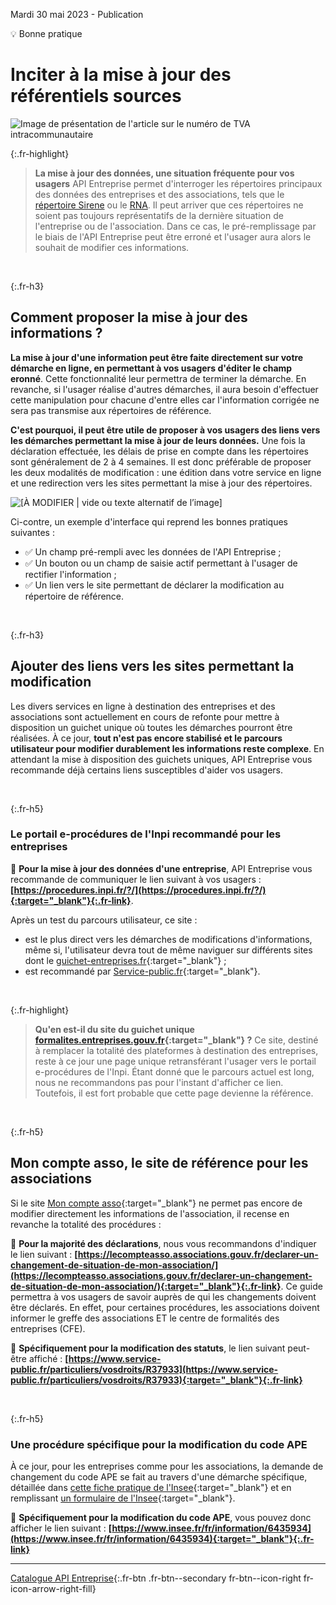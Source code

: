 Mardi 30 mai 2023 - Publication
<p class="fr-badge fr-badge--green-menthe">💡 Bonne pratique</p>

# Inciter à la mise à jour des référentiels sources
![Image de présentation de l'article sur le numéro de TVA intracommunautaire](<%= image_path('api_entreprise/blog/references-sites-modification-donnees.png') %>)

{:.fr-highlight}
> **La mise à jour des données, une situation fréquente pour vos usagers**
> API Entreprise permet d'interroger les répertoires principaux des données des entreprises et des associations, tels que le [répertoire Sirene](<%= endpoints_path(APIEntreprise_Endpoint: { query: 'insee' }) %>) ou le [RNA](<%= endpoints_path(APIEntreprise_Endpoint: { query: 'rna' }) %>). 
> Il peut arriver que ces répertoires ne soient pas toujours représentatifs de la dernière situation de l'entreprise ou de l'association. Dans ce cas, le pré-remplissage par le biais de l'API Entreprise peut être erroné et l'usager aura alors le souhait de modifier ces informations.

<br>

{:.fr-h3}
## Comment proposer la mise à jour des informations ?

**La mise à jour d'une information peut être faite directement sur votre démarche en ligne, en permettant à vos usagers d'éditer le champ eronné**. Cette fonctionnalité leur permettra de terminer la démarche. En revanche, si l'usager réalise d'autres démarches, il aura besoin d'effectuer cette manipulation pour chacune d'entre elles car l'information corrigée ne sera pas transmise aux répertoires de référence.

**C'est pourquoi, il peut être utile de proposer à vos usagers des liens vers les démarches permettant la mise à jour de leurs données.** Une fois la déclaration effectuée, les délais de prise en compte dans les répertoires sont généralement de 2 à 4 semaines. Il est donc préférable de proposer les deux modalités de modification : une édition dans votre service en ligne et une redirection vers les sites permettant la mise à jour des répertoires.

<div class="fr-container--fluid">
 <div class="fr-grid-row fr-grid-row--gutters">
  <div class="fr-col-md-6 fr-col-12">
   <img src="<%= image_path('api_entreprise/blog/references-sites-modification-donnees-exemple-maquette.png') %>" class="fr-responsive-img" alt="[À MODIFIER | vide ou texte alternatif de l’image]" />
        <!-- L’alternative de l’image (attribut alt) doit toujours être présent, sa valeur peut-être vide ou non selon votre contexte -->
  </div> 
  <div class="fr-col-12 fr-col-md-6">
   <p class="fr-text--bold">
    Ci-contre, un exemple d'interface qui reprend les bonnes pratiques suivantes :
   </p>
   <ul>
    <li>
     ✅ Un champ pré-rempli avec les données de l'API Entreprise ;
    </li>
    <li>
     ✅ Un bouton ou un champ de saisie actif permettant à l'usager de rectifier l'information ;
    </li>
    <li>
     ✅ Un lien vers le site permettant de déclarer la modification au répertoire de référence.
    </li>  
   </ul> 
  </div>
 </div>
</div>


<br>

{:.fr-h3}
## Ajouter des liens vers les sites permettant la modification

Les divers services en ligne à destination des entreprises et des associations sont actuellement en cours de refonte pour mettre à disposition un guichet unique où toutes les démarches pourront être réalisées. À ce jour, **tout n'est pas encore stabilisé et le parcours utilisateur pour modifier durablement les informations reste complexe**. En attendant la mise à disposition des guichets uniques, API Entreprise vous recommande déjà certains liens susceptibles d'aider vos usagers.

<br>

{:.fr-h5}
### Le portail e-procédures de l'Inpi recommandé pour les entreprises

📌 **Pour la mise à jour des données d'une entreprise**, API Entreprise vous recommande de communiquer le lien suivant à vos usagers : 
**[https://procedures.inpi.fr/?/](https://procedures.inpi.fr/?/){:target="_blank"}{:.fr-link}**.

Après un test du parcours utilisateur, ce site :
- est le plus direct vers les démarches de modifications d'informations, même si, l'utilisateur devra tout de même naviguer sur différents sites dont le [guichet-entreprises.fr](https://account.guichet-entreprises.fr/session/new){:target="_blank"} ;
- est recommandé par [Service-public.fr](https://www.service-public.fr/particuliers/vosdroits/R61572){:target="_blank"}.
<br>

{:.fr-highlight}
> **Qu'en est-il du site du guichet unique [formalites.entreprises.gouv.fr](https://formalites.entreprises.gouv.fr/){:target="_blank"} ?**
> Ce site, destiné à remplacer la totalité des plateformes à destination des entreprises, reste à ce jour une page unique retransférant l'usager vers le portail e-procédures de l'Inpi. Étant donné que le parcours actuel est long, nous ne recommandons pas pour l'instant d'afficher ce lien. Toutefois, il est fort probable que cette page devienne la référence.

<br>

{:.fr-h5}
## Mon compte asso, le site de référence pour les associations

Si le site [Mon compte asso](https://lecompteasso.associations.gouv.fr){:target="_blank"} ne permet pas encore de modifier directement les informations de l'association, il recense en revanche la totalité des procédures :

📌 **Pour la majorité des déclarations**, nous vous recommandons d'indiquer le lien suivant : 
**[https://lecompteasso.associations.gouv.fr/declarer-un-changement-de-situation-de-mon-association/](https://lecompteasso.associations.gouv.fr/declarer-un-changement-de-situation-de-mon-association/){:target="_blank"}{:.fr-link}**.
Ce guide permettra à vos usagers de savoir auprès de qui les changements doivent être déclarés. En effet, pour certaines procédures, les associations doivent informer le greffe des associations ET le centre de formalités des entreprises (CFE).

📌 **Spécifiquement pour la modification des statuts**, le lien suivant peut-être affiché : 
**[https://www.service-public.fr/particuliers/vosdroits/R37933](https://www.service-public.fr/particuliers/vosdroits/R37933){:target="_blank"}{:.fr-link}**

<br>

{:.fr-h5}
### Une procédure spécifique pour la modification du code APE

À ce jour, pour les entreprises comme pour les associations, la demande de changement du code APE se fait au travers d'une démarche spécifique, détaillée dans [cette fiche pratique de l'Insee](https://www.insee.fr/fr/information/2015441#titre-bloc-3){:target="_blank"} et en remplissant [un formulaire de l'Insee](https://www.insee.fr/fr/information/6435934){:target="_blank"}.

📌 **Spécifiquement pour la modification du code APE**, vous pouvez donc afficher le lien suivant : 
**[https://www.insee.fr/fr/information/6435934](https://www.insee.fr/fr/information/6435934){:target="_blank"}{:.fr-link}**
<br>

-----


[Catalogue API Entreprise](https://entreprise.api.gouv.fr/catalogue?Endpoint%5Bquery%5D=diffusible){:.fr-btn .fr-btn--secondary fr-btn--icon-right fr-icon-arrow-right-fill}

